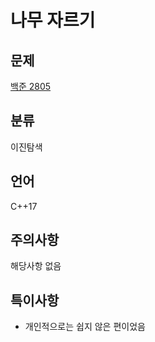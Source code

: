 # 나무 자르기
## 문제
[백준 2805](https://www.acmicpc.net/problem/2805)
## 분류
이진탐색
## 언어
C++17
## 주의사항
해당사항 없음
## 특이사항
* 개인적으로는 쉽지 않은 편이었음
